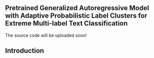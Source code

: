 ## Pretrained Generalized Autoregressive Model with Adaptive Probabilistic Label Clusters for Extreme Multi-label Text Classification


The source code will be uploaded soon!

## Introduction
